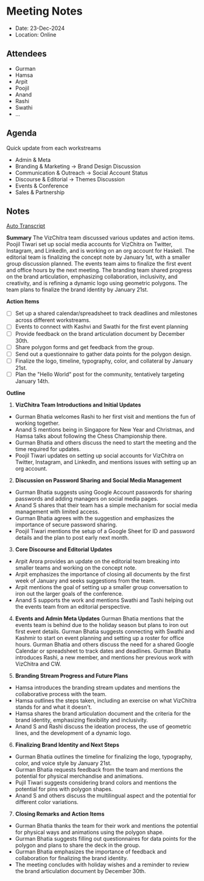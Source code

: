 # Meeting Notes

- Date: 23-Dec-2024
- Location: Online

## Attendees

- Gurman 
- Hamsa 
- Arpit 
- Poojil
- Anand 
- Rashi
- Swathi
- ...

## Agenda

Quick update from each workstreams
- Admin & Meta
- Branding & Marketing -> Brand Design Discussion
- Communication & Outreach -> Social Account Status
- Discourse & Editorial -> Themes Discussion
- Events & Conference 
- Sales & Partnership

## Notes

[Auto Transcript](https://otter.ai/u/xf48ZQa3Jrw8i5xSGXNdA4Jp_6c?view=transcript&tab=chat)

**Summary**
The VizChitra team discussed various updates and action items. Poojil Tiwari set up social media accounts for VizChitra on Twitter, Instagram, and LinkedIn, and is working on an org account for Haskell. The editorial team is finalizing the concept note by January 1st, with a smaller group discussion planned. The events team aims to finalize the first event and office hours by the next meeting. The branding team shared progress on the brand articulation, emphasizing collaboration, inclusivity, and creativity, and is refining a dynamic logo using geometric polygons. The team plans to finalize the brand identity by January 21st.

**Action Items**

- [ ] Set up a shared calendar/spreadsheet to track deadlines and milestones across different workstreams.
- [ ] Events to connect with Kashvi and Swathi for the first event planning
- [ ] Provide feedback on the brand articulation document by December 30th.
- [ ] Share polygon forms and get feedback from the group.
- [ ] Send out a questionnaire to gather data points for the polygon design.
- [ ] Finalize the logo, timeline, typography, color, and collateral by January 21st.
- [ ] Plan the "Hello World" post for the community, tentatively targeting January 14th.

**Outline**

1. **VizChitra Team Introductions and Initial Updates**
- Gurman Bhatia welcomes Rashi to her first visit and mentions the fun of working together.
- Anand S mentions being in Singapore for New Year and Christmas, and Hamsa talks about following the Chess Championship there.
- Gurman Bhatia and others discuss the need to start the meeting and the time required for updates.
- Poojil Tiwari updates on setting up social accounts for VizChitra on Twitter, Instagram, and LinkedIn, and mentions issues with setting up an org account.

2. **Discussion on Password Sharing and Social Media Management**
- Gurman Bhatia suggests using Google Account passwords for sharing passwords and adding managers on social media pages.
- Anand S shares that their team has a simple mechanism for social media management with limited access.
- Gurman Bhatia agrees with the suggestion and emphasizes the importance of secure password sharing.
- Poojil Tiwari mentions the setup of a Google Sheet for ID and password details and the plan to post early next month.

3. **Core Discourse and Editorial Updates**
- Arpit Arora provides an update on the editorial team breaking into smaller teams and working on the concept note.
- Arpit emphasizes the importance of closing all documents by the first week of January and seeks suggestions from the team.
- Arpit mentions the goal of setting up a smaller group conversation to iron out the larger goals of the conference.
- Anand S supports the work and mentions Swathi and Tashi helping out the events team from an editorial perspective.

4. **Events and Admin Meta Updates**
Gurman Bhatia mentions that the events team is behind due to the holiday season but plans to iron out first event details.
Gurman Bhatia suggests connecting with Swathi and Kashmir to start on event planning and setting up a roster for office hours.
Gurman Bhatia and others discuss the need for a shared Google Calendar or spreadsheet to track dates and deadlines.
Gurman Bhatia introduces Rashi, a new member, and mentions her previous work with VizChitra and CW.

5. **Branding Stream Progress and Future Plans**
- Hamsa introduces the branding stream updates and mentions the collaborative process with the team.
- Hamsa outlines the steps taken, including an exercise on what VizChitra stands for and what it doesn't.
- Hamsa shares the brand articulation document and the criteria for the brand identity, emphasizing flexibility and inclusivity.
- Anand S and Rashi discuss the ideation process, the use of geometric lines, and the development of a dynamic logo.

6. **Finalizing Brand Identity and Next Steps**
- Gurman Bhatia outlines the timeline for finalizing the logo, typography, color, and voice style by January 21st.
- Gurman Bhatia requests feedback from the team and mentions the potential for physical merchandise and animations.
- Pujil Tiwari suggests considering brand colors and mentions the potential for pins with polygon shapes.
- Anand S and others discuss the multilingual aspect and the potential for different color variations.

7. **Closing Remarks and Action Items**
- Gurman Bhatia thanks the team for their work and mentions the potential for physical ways and animations using the polygon shape.
- Gurman Bhatia suggests filling out questionnaires for data points for the polygon and plans to share the deck in the group.
- Gurman Bhatia emphasizes the importance of feedback and collaboration for finalizing the brand identity.
- The meeting concludes with holiday wishes and a reminder to review the brand articulation document by December 30th.